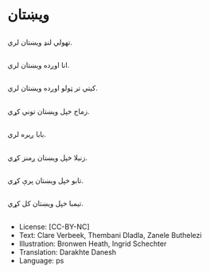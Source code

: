 # ویښتان

##
تهولي لنډ ویښتان لري.

##
انا اوږده ویښتان لري.

##
کیتي تر ټولو اوږده ویښتان لري.

##
زماح خپل ویښتان توني کړي.

##
بابا ږیره لري.

##
زنیلا خپل ویښتان ږمنز کړي.

##
 تابو خپل ویښتان پرې کړي.

##
تیمبا خپل ويښتان کل کړي.

##
* License: [CC-BY-NC]
* Text: Clare Verbeek, Thembani Dladla, Zanele Buthelezi
* Illustration: Bronwen Heath, Ingrid Schechter
* Translation: Darakhte Danesh
* Language: ps

